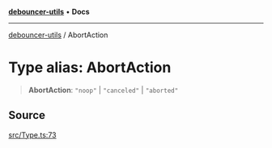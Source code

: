 [**debouncer-utils**](../README.md) • **Docs**

***

[debouncer-utils](../README.md) / AbortAction

# Type alias: AbortAction

> **AbortAction**: `"noop"` \| `"canceled"` \| `"aborted"`

## Source

[src/Type.ts:73](https://github.com/CaioOliveira793/debouncer-utils/blob/0e92308b2a5ad95ff3e77bc26245f15699f57079/src/Type.ts#L73)
